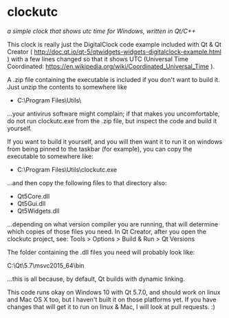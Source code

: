 # clockutc
*a simple clock that shows utc time for Windows, written in Qt/C++*

This clock is really just the DigitalClock code example included with Qt &
Qt Creator ( http://doc.qt.io/qt-5/qtwidgets-widgets-digitalclock-example.html )
with a few lines changed so that it shows UTC (Universal Time Coordinated:
https://en.wikipedia.org/wiki/Coordinated_Universal_Time ).

A .zip file containing the executable is included if you don't want to build it.
Just unzip the contents to somewhere like

- C:\Program Files\Utils\

...your antivirus software might complain; if that makes you uncomfortable, do
not run clockutc.exe from the .zip file, but inspect the code and build it yourself.

If you want to build it yourself, and you will then want it to run it on windows from
being pinned to the taskbar (for example), you can copy the executable to somewhere
like:

- C:\Program Files\Utils\clockutc.exe

...and then copy the following files to that directory also:

- Qt5Core.dll
- Qt5Gui.dll
- Qt5Widgets.dll

...depending on what version compiler you are running, that will determine
which copies of those files you need.  In Qt Creator, after you open the
clockutc project, see: Tools > Options > Build & Run > Qt Versions

The folder containing the .dll files you need will probably look like:

C:\Qt\5.7\msvc2015_64\bin

...this is all because, by default, Qt builds with dynamic linking.

This code runs okay on Windows 10 with Qt 5.7.0, and should work on linux and
Mac OS X too, but I haven't built it on those platforms yet.  If you have
changes that will get it to run on linux & Mac, I will look at pull requests. :)